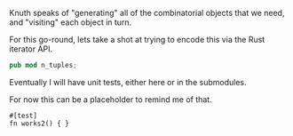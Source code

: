 Knuth speaks of "generating" all of the combinatorial objects that we need,
and "visiting" each object in turn.

For this go-round, lets take a shot at trying to encode this via the
Rust iterator API.

```rust
pub mod n_tuples;
```

Eventually I will have unit tests, either here or in the submodules.

For now this can be a placeholder to remind me of that.

```
#[test]
fn works2() { }
```

